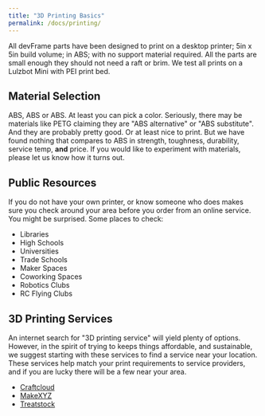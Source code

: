 ```yaml
---
title: "3D Printing Basics"
permalink: /docs/printing/
---
```

All devFrame parts have been designed to print on a desktop printer; 5in x 5in build volume; in ABS; with no support material required.  All the parts are small enough they should not need a raft or brim.  We test all prints on a Lulzbot Mini with PEI print bed.

## Material Selection
ABS, ABS or ABS.  At least you can pick a color.  Seriously, there may be materials like PETG claiming they are "ABS alternative" or "ABS substitute".  And they are probably pretty good.  Or at least nice to print.  But we have found nothing that compares to ABS in strength, toughness, durability, service temp, **and** price.  If you would like to experiment with materials, please let us know how it turns out.

## Public Resources
If you do not have your own printer, or know someone who does makes sure you check around your area before you order from an online service.  You might be surprised.  Some places to check:
- Libraries
- High Schools
- Universities
- Trade Schools
- Maker Spaces
- Coworking Spaces
- Robotics Clubs
- RC Flying Clubs 

## 3D Printing Services
An internet search for "3D printing service" will yield plenty of options.  However, in the spirit of trying to keeps things affordable, and sustainable, we suggest starting with these services to find a service near your location.  These services help match your print requirements to service providers, and if you are lucky there will be a few near your area.  

- [Craftcloud](https://print.all3dp.com/)
- [MakeXYZ](https://www.makexyz.com/)
- [Treatstock](https://www.treatstock.com/3d-printing-services/)
